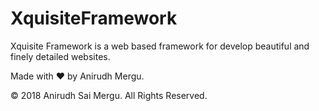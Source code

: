 # XquisiteFramework

Xquisite Framework is a web based framework for develop beautiful and finely detailed websites.

Made with ❤ by Anirudh Mergu.

&copy; 2018 Anirudh Sai Mergu. All Rights Reserved.
